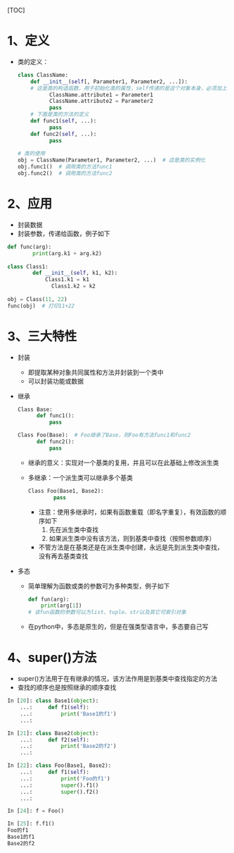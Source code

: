 [TOC]

# 1、定义

- 类的定义：

  ```python
  class ClassName:
      def __init__(self[, Parameter1, Parameter2, ...]):
      # 这是类的构造函数，用于初始化类的属性，self传递的是这个对象本身，必须加上
  		    ClassName.attribute1 = Parameter1
  		    ClassName.attribute2 = Parameter2
  		    pass
  	  # 下面是类的方法的定义
  	  def func1(self, ...):
  		    pass
  	  def func2(self, ...):
  		    pass
        
  # 类的使用
  obj = ClassName(Parameter1, Parameter2, ...)  # 这是类的实例化
  obj.func1()  # 调用类的方法func1
  obj.func2()  # 调用类的方法func2
  ```

# 2、应用

- 封装数据
- 封装参数，传递给函数，例子如下

```python
def func(arg):
		print(arg.k1 + arg.k2)
    
class Class1:
		def __init__(self, k1, k2):
		    Class1.k1 = k1
			  Class1.k2 = k2
		
obj = Class(11, 22)
func(obj)  # 打印11+22
```

# 3、三大特性

- 封装

  - 即提取某种对象共同属性和方法并封装到一个类中		
  - 可以封装功能或数据

- 继承

  ```python
  Class Base:
  		def func1():
  		    pass
  
  Class Foo(Base):  # Foo继承了Base，则Foo有方法func1和func2
  		def func2():
  		    pass
  ```

  - 继承的意义：实现对一个基类的复用，并且可以在此基础上修改派生类		

  - 多继承：一个派生类可以继承多个基类

    ```python
    Class Foo(Base1, Base2):
    		pass
    ```

    - 注意：使用多继承时，如果有函数重载（即名字重复），有效函数的顺序如下		
      1. 先在派生类中查找
      2. 如果派生类中没有该方法，则到基类中查找（按照参数顺序）				
    - 不管方法是在基类还是在派生类中创建，永远是先到派生类中查找，没有再去基类查找

- 多态

  - 简单理解为函数或类的参数可为多种类型，例子如下

    ```python
    def fun(arg):
        print(arg[1])
    # 该fun函数的参数可以为list、tuple、str以及其它可索引对象
    ```

  - 在python中，多态是原生的，但是在强类型语言中，多态要自己写

# 4、super()方法

- super()方法用于在有继承的情况，该方法作用是到基类中查找指定的方法
- 查找的顺序也是按照继承的顺序查找

```python
In [20]: class Base1(object):
    ...:     def f1(self):
    ...:         print('Base1的f1')
    ...:         

In [21]: class Base2(object):
    ...:     def f2(self):
    ...:         print('Base2的f2')
    ...:         

In [22]: class Foo(Base1, Base2):
    ...:     def f1(self):
    ...:         print('Foo的f1')
    ...:         super().f1()
    ...:         super().f2()
    ...:         

In [24]: f = Foo()

In [25]: f.f1()
Foo的f1
Base1的f1
Base2的f2
```

